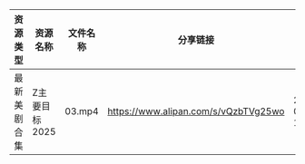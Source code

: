 | 资源类型   | 资源名称      | 文件名称   | 分享链接                                 | 更新时间                |
| ------ | --------- | ------ | ------------------------------------ | ------------------- |
| 最新美剧合集 | Z主要目标2025 | 03.mp4 | https://www.alipan.com/s/vQzbTVg25wo | 2025-01-30 14:36:04 |
